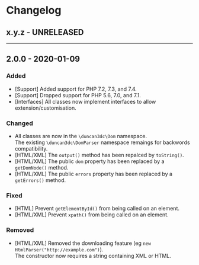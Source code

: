 Changelog
=========

## x.y.z - UNRELEASED

--------

## 2.0.0 - 2020-01-09

### Added

* [Support] Added support for PHP 7.2, 7.3, and 7.4.
* [Support] Dropped support for PHP 5.6, 7.0, and 7.1.
* [Interfaces] All classes now implement interfaces to allow extension/customisation.

### Changed

* All classes are now in the `\duncan3dc\Dom` namespace.  
  The existing `\duncan3dc\DomParser` namespace remaings for backwords compatibility.
* [HTML/XML] The `output()` method has been repalced by `toString()`.
* [HTML/XML] The public `dom` property has been replaced by a `getDomNode()` method.
* [HTML/XML] The public `errors` property has been replaced by a `getErrors()` method.

### Fixed

* [HTML] Prevent `getElementById()` from being called on an element.
* [HTML/XML] Prevent `xpath()` from being called on an element.

### Removed

* [HTML/XML] Removed the downloading feature (eg `new HtmlParser("http://example.com")`).  
  The constructor now requires a string containing XML or HTML.
